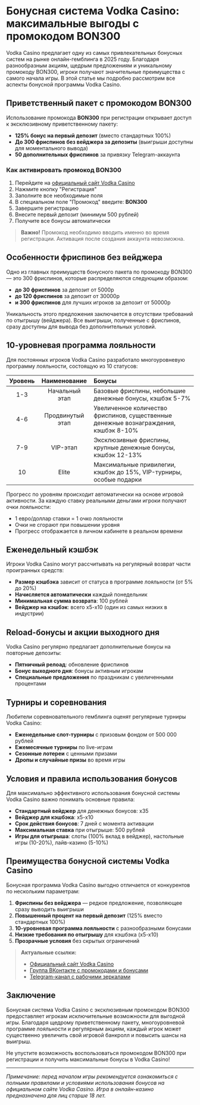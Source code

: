 # Бонусная система Vodka Casino: максимальные выгоды с промокодом BON300

Vodka Casino предлагает одну из самых привлекательных бонусных систем на рынке онлайн-гемблинга в 2025 году. Благодаря разнообразным акциям, щедрым предложениям и уникальному промокоду BON300, игроки получают значительные преимущества с самого начала игры. В этой статье мы подробно рассмотрим все аспекты бонусной программы Vodka Casino.

## Приветственный пакет с промокодом BON300

Использование промокода **BON300** при регистрации открывает доступ к эксклюзивному приветственному пакету:

- **125% бонус на первый депозит** (вместо стандартных 100%)
- **До 300 фриспинов без вейджера за депозиты** (выигрыши доступны для моментального вывода)
- **50 дополнительных фриспинов** за привязку Telegram-аккаунта

### Как активировать промокод BON300

1. Перейдите на [официальный сайт Vodka Casino](https://goo.su/vodca)
2. Нажмите кнопку "Регистрация"
3. Заполните все необходимые поля
4. В специальном поле "Промокод" введите: **BON300**
5. Завершите регистрацию
6. Внесите первый депозит (минимум 500 рублей)
7. Получите все бонусы автоматически

> **Важно!** Промокод необходимо вводить именно во время регистрации. Активация после создания аккаунта невозможна.

## Особенности фриспинов без вейджера

Одно из главных преимуществ бонусного пакета по промокоду BON300 — это 300 фриспинов, которые распределяются следующим образом:

- **до 30 фриспинов** за депозит от 5000р
- **до 120 фриспинов** за депозит от 30000р
- **и 300 фриспинов** для лучших игроков за депозит от 50000р

Уникальность этого предложения заключается в отсутствии требований по отыгрышу (вейджера). Все выигрыши, полученные с фриспинов, сразу доступны для вывода без дополнительных условий.

## 10-уровневая программа лояльности

Для постоянных игроков Vodka Casino разработало многоуровневую программу лояльности, состоящую из 10 статусов:

| Уровень | Наименование | Бонусы |
|:-------:|:------------:|:-------|
| 1-3 | Начальный этап | Базовые фриспины, небольшие денежные бонусы, кэшбэк 5-7% |
| 4-6 | Продвинутый этап | Увеличенное количество фриспинов, существенные денежные вознаграждения, кэшбэк 8-10% |
| 7-9 | VIP-этап | Эксклюзивные фриспины, крупные денежные бонусы, кэшбэк 12-13% |
| 10 | Elite | Максимальные привилегии, кэшбэк до 15%, VIP-турниры, особые подарки |

Прогресс по уровням происходит автоматически на основе игровой активности. За каждую ставку реальными деньгами игроки получают очки лояльности:

- 1 евро/доллар ставки = 1 очко лояльности
- Очки не сгорают при повышении уровня
- Прогресс отображается в личном кабинете в реальном времени

## Еженедельный кэшбэк

Игроки Vodka Casino могут рассчитывать на регулярный возврат части проигранных средств:

- **Размер кэшбэка** зависит от статуса в программе лояльности (от 5% до 20%)
- **Начисляется автоматически** каждый понедельник
- **Минимальная сумма возврата**: 100 рублей
- **Вейджер на кэшбэк**: всего x5-x10 (один из самых низких в индустрии)

## Reload-бонусы и акции выходного дня

Vodka Casino регулярно предлагает дополнительные бонусы на повторные депозиты:

- **Пятничный релоад**: обновление фриспинов
- **Бонус выходного дня**: бонусы активным игрокам
- **Специальные предложения** по праздникам с увеличенными процентами

## Турниры и соревнования

Любители соревновательного гемблинга оценят регулярные турниры Vodka Casino:

- **Еженедельные слот-турниры** с призовым фондом от 500 000 рублей
- **Ежемесячные турниры** по live-играм
- **Сезонные лотереи** с ценными призами
- **Дропы и случайные призы** во время игры

## Условия и правила использования бонусов

Для максимально эффективного использования бонусной системы Vodka Casino важно понимать основные правила:

- **Стандартный вейджер** для денежных бонусов: x35
- **Вейджер для кэшбэка**: x5-x10
- **Срок действия бонусов**: 7 дней с момента активации
- **Максимальная ставка** при отыгрыше: 500 рублей
- **Игры для отыгрыша**: слоты (100% вклад в вейджер), настольные игры (10-20%), лайв-казино (5-10%)

## Преимущества бонусной системы Vodka Casino

Бонусная программа Vodka Casino выгодно отличается от конкурентов по нескольким параметрам:

1. **Фриспины без вейджера** — редкое предложение, позволяющее сразу выводить выигрыши
2. **Повышенный процент на первый депозит** (125% вместо стандартных 100%)
3. **10-уровневая программа лояльности** с разнообразными бонусами
4. **Низкие требования по отыгрышу** для кэшбэка (x5-x10)
5. **Прозрачные условия** без скрытых ограничений

> **Актуальные ссылки:**
> - [Официальный сайт Vodka Casino](https://goo.su/vodca)
> - [Группа ВКонтакте с промокодами и бонусами](https://vk.com/vodkacasino_promokod)
> - [Telegram-канал с рабочими зеркалами](https://t.me/vodka_zerkalo)

## Заключение

Бонусная система Vodka Casino с эксклюзивным промокодом BON300 предоставляет игрокам исключительные возможности для выгодной игры. Благодаря щедрому приветственному пакету, многоуровневой программе лояльности и регулярным акциям, каждый игрок может существенно увеличить свой игровой банкролл и повысить шансы на выигрыш.

Не упустите возможность воспользоваться промокодом BON300 при регистрации и получить максимальные бонусы в Vodka Casino!

---

*Примечание: перед началом игры рекомендуется ознакомиться с полными правилами и условиями использования бонусов на официальном сайте Vodka Casino. Игра в онлайн-казино предназначена для лиц старше 18 лет.*
